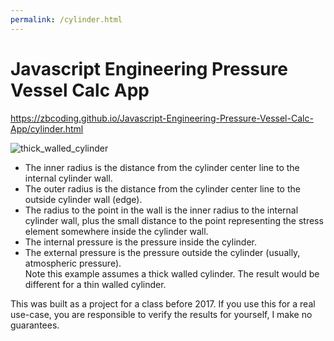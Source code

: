 ```yaml
---
permalink: /cylinder.html
---
```

# Javascript Engineering Pressure Vessel Calc App

https://zbcoding.github.io/Javascript-Engineering-Pressure-Vessel-Calc-App/cylinder.html

![thick_walled_cylinder](https://user-images.githubusercontent.com/56856630/183328618-8f74b17e-58fd-44d1-bdda-0f42b450bf6c.png)

- The inner radius is the distance from the cylinder center line to the internal cylinder wall.   
- The outer radius is the distance from the cylinder center line to the outside cylinder wall (edge).  
- The radius to the point in the wall is the inner radius to the internal cylinder wall, plus the small distance to the point representing the stress element somewhere inside the cylinder wall.  
- The internal pressure is the pressure inside the cylinder.  
- The external pressure is the pressure outside the cylinder (usually, atmospheric pressure).  
Note this example assumes a thick walled cylinder. The result would be different for a thin walled cylinder.   

This was built as a project for a class before 2017. If you use this for a real use-case, you are responsible to verify the results for yourself, I make no guarantees.


